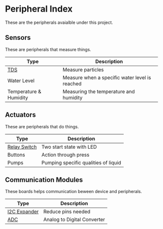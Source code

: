 # Peripheral Index
These are the peripherals avaialble under this project.

## Sensors
These are peripherals that measure things.

Type                                                    | Description
-------------                                           | ---------------
[TDS](sensors/tds_sensors/README.md)                    | Measure particles
Water Level | Measure when a specific water level is reached
Temperature & Humidity | Measuring the temperature and humidity


## Actuators
These are peripherals that do things.

Type                                                    | Description
-------------                                           | ---------------
[Relay Switch](actuators/relay_switches/README.md)      | Two start state with LED
Buttons  | Action through press
Pumps | Pumping specific qualities of liquid


## Communication Modules
These boards helps communication beween device and peripherals.

Type                                                    | Description
-------------                                           | ---------------
[I2C Expander](communication/i2c_expander/README.md)    | Reduce pins needed
[ADC](communication/analog_digital_converter/README.md) | Analog to Digital Converter
